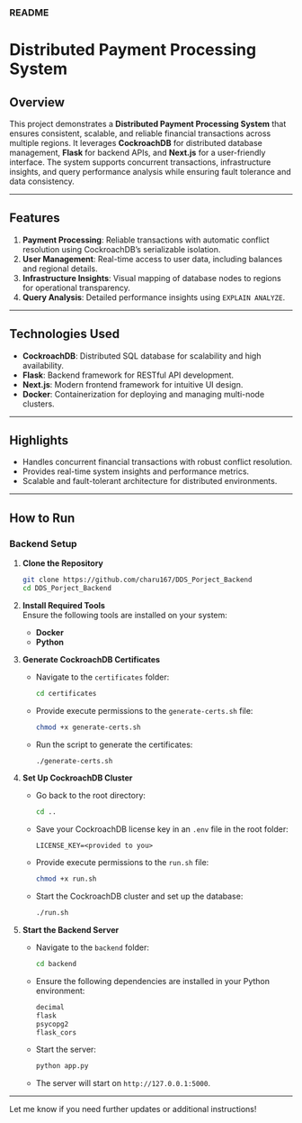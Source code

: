 ### README

# Distributed Payment Processing System

## Overview

This project demonstrates a **Distributed Payment Processing System** that ensures consistent, scalable, and reliable financial transactions across multiple regions. It leverages **CockroachDB** for distributed database management, **Flask** for backend APIs, and **Next.js** for a user-friendly interface. The system supports concurrent transactions, infrastructure insights, and query performance analysis while ensuring fault tolerance and data consistency.

---

## Features

1. **Payment Processing**: Reliable transactions with automatic conflict resolution using CockroachDB’s serializable isolation.
2. **User Management**: Real-time access to user data, including balances and regional details.
3. **Infrastructure Insights**: Visual mapping of database nodes to regions for operational transparency.
4. **Query Analysis**: Detailed performance insights using `EXPLAIN ANALYZE`.

---

## Technologies Used

- **CockroachDB**: Distributed SQL database for scalability and high availability.
- **Flask**: Backend framework for RESTful API development.
- **Next.js**: Modern frontend framework for intuitive UI design.
- **Docker**: Containerization for deploying and managing multi-node clusters.

---

## Highlights

- Handles concurrent financial transactions with robust conflict resolution.
- Provides real-time system insights and performance metrics.
- Scalable and fault-tolerant architecture for distributed environments.

---

## How to Run

### **Backend Setup**

1. **Clone the Repository**  
   ```bash
   git clone https://github.com/charu167/DDS_Porject_Backend
   cd DDS_Porject_Backend
   ```

2. **Install Required Tools**  
   Ensure the following tools are installed on your system:
   - **Docker**  
   - **Python**

3. **Generate CockroachDB Certificates**  
   - Navigate to the `certificates` folder:
     ```bash
     cd certificates
     ```
   - Provide execute permissions to the `generate-certs.sh` file:
     ```bash
     chmod +x generate-certs.sh
     ```
   - Run the script to generate the certificates:
     ```bash
     ./generate-certs.sh
     ```

4. **Set Up CockroachDB Cluster**  
   - Go back to the root directory:
     ```bash
     cd ..
     ```
   - Save your CockroachDB license key in an `.env` file in the root folder:
     ```
     LICENSE_KEY=<provided to you>
     ```
   - Provide execute permissions to the `run.sh` file:
     ```bash
     chmod +x run.sh
     ```
   - Start the CockroachDB cluster and set up the database:
     ```bash
     ./run.sh
     ```

5. **Start the Backend Server**  
   - Navigate to the `backend` folder:
     ```bash
     cd backend
     ```
   - Ensure the following dependencies are installed in your Python environment:
     ```python
     decimal
     flask
     psycopg2
     flask_cors
     ```
   - Start the server:
     ```bash
     python app.py
     ```
   - The server will start on `http://127.0.0.1:5000`.

---

Let me know if you need further updates or additional instructions!
